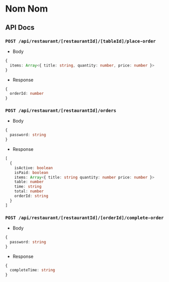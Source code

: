 # Nom Nom

## API Docs

### `POST /api/restaurant/[restaurantId]/[tableId]/place-order`
- Body
```ts
{
  items: Array<{ title: string, quantity: number, price: number }>
}
```
- Response
```ts
{
  orderId: number
}
```

### `POST /api/restaurant/[restaurantId]/orders`
- Body
```ts
{
  password: string
}
```
- Response
```ts
[
  {
    isActive: boolean
    isPaid: boolean
    items: Array<{ title: string quantity: number price: number }>
    table: number
    time: string
    total: number
    orderId: string
  }
]
```

### `POST /api/restaurant/[restaurantId]/[orderId]/complete-order`
- Body
```ts
{
  password: string
}
```
- Response
```ts
{
  completeTime: string
}
```
